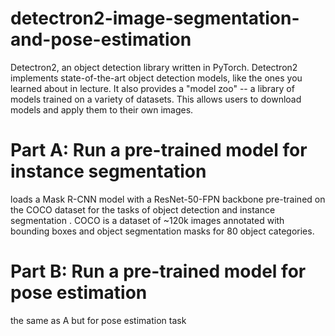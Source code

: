 # detectron2-image-segmentation-and-pose-estimation
Detectron2, an object detection library written in PyTorch. Detectron2 implements state-of-the-art object detection models, like the ones you learned about in lecture. It also provides a "model zoo" -- a library of models trained on a variety of datasets. This allows users to download models and apply them to their own images.
# Part A: Run a pre-trained model for instance segmentation
loads a Mask R-CNN model with a ResNet-50-FPN backbone pre-trained on the COCO dataset for the tasks of object detection and instance segmentation
 . COCO is a dataset of ~120k images annotated with bounding boxes and object segmentation masks for 80 object categories.
# Part B: Run a pre-trained model for pose estimation
the same as A but for pose estimation task
